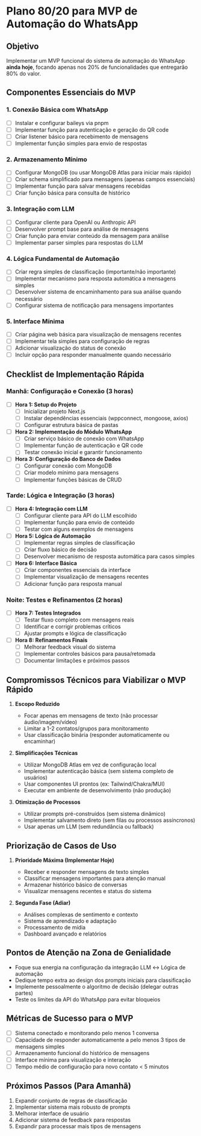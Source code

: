 # Plano 80/20 para MVP de Automação do WhatsApp

## Objetivo
Implementar um MVP funcional do sistema de automação do WhatsApp **ainda hoje**, focando apenas nos 20% de funcionalidades que entregarão 80% do valor.

## Componentes Essenciais do MVP

### 1. Conexão Básica com WhatsApp
- [ ] Instalar e configurar baileys via pnpm
- [ ] Implementar função para autenticação e geração do QR code
- [ ] Criar listener básico para recebimento de mensagens
- [ ] Implementar função simples para envio de respostas

### 2. Armazenamento Mínimo
- [ ] Configurar MongoDB (ou usar MongoDB Atlas para iniciar mais rápido)
- [ ] Criar schema simplificado para mensagens (apenas campos essenciais)
- [ ] Implementar função para salvar mensagens recebidas
- [ ] Criar função básica para consulta de histórico

### 3. Integração com LLM
- [ ] Configurar cliente para OpenAI ou Anthropic API
- [ ] Desenvolver prompt base para análise de mensagens
- [ ] Criar função para enviar conteúdo da mensagem para análise
- [ ] Implementar parser simples para respostas do LLM

### 4. Lógica Fundamental de Automação
- [ ] Criar regra simples de classificação (importante/não importante)
- [ ] Implementar mecanismo para resposta automática a mensagens simples
- [ ] Desenvolver sistema de encaminhamento para sua análise quando necessário
- [ ] Configurar sistema de notificação para mensagens importantes

### 5. Interface Mínima
- [ ] Criar página web básica para visualização de mensagens recentes
- [ ] Implementar tela simples para configuração de regras
- [ ] Adicionar visualização do status de conexão
- [ ] Incluir opção para responder manualmente quando necessário

## Checklist de Implementação Rápida

### Manhã: Configuração e Conexão (3 horas)
- [ ] **Hora 1: Setup do Projeto**
  - [ ] Inicializar projeto Next.js
  - [ ] Instalar dependências essenciais (wppconnect, mongoose, axios)
  - [ ] Configurar estrutura básica de pastas

- [ ] **Hora 2: Implementação do Módulo WhatsApp**
  - [ ] Criar serviço básico de conexão com WhatsApp
  - [ ] Implementar função de autenticação e QR code
  - [ ] Testar conexão inicial e garantir funcionamento

- [ ] **Hora 3: Configuração do Banco de Dados**
  - [ ] Configurar conexão com MongoDB
  - [ ] Criar modelo mínimo para mensagens
  - [ ] Implementar funções básicas de CRUD

### Tarde: Lógica e Integração (3 horas)
- [ ] **Hora 4: Integração com LLM**
  - [ ] Configurar cliente para API do LLM escolhido
  - [ ] Implementar função para envio de conteúdo
  - [ ] Testar com alguns exemplos de mensagens

- [ ] **Hora 5: Lógica de Automação**
  - [ ] Implementar regras simples de classificação
  - [ ] Criar fluxo básico de decisão
  - [ ] Desenvolver mecanismo de resposta automática para casos simples

- [ ] **Hora 6: Interface Básica**
  - [ ] Criar componentes essenciais da interface
  - [ ] Implementar visualização de mensagens recentes
  - [ ] Adicionar função para resposta manual

### Noite: Testes e Refinamentos (2 horas)
- [ ] **Hora 7: Testes Integrados**
  - [ ] Testar fluxo completo com mensagens reais
  - [ ] Identificar e corrigir problemas críticos
  - [ ] Ajustar prompts e lógica de classificação

- [ ] **Hora 8: Refinamentos Finais**
  - [ ] Melhorar feedback visual do sistema
  - [ ] Implementar controles básicos para pausa/retomada
  - [ ] Documentar limitações e próximos passos

## Compromissos Técnicos para Viabilizar o MVP Rápido

1. **Escopo Reduzido**
   - Focar apenas em mensagens de texto (não processar áudio/imagem/vídeo)
   - Limitar a 1-2 contatos/grupos para monitoramento
   - Usar classificação binária (responder automaticamente ou encaminhar)

2. **Simplificações Técnicas**
   - Utilizar MongoDB Atlas em vez de configuração local
   - Implementar autenticação básica (sem sistema completo de usuários)
   - Usar componentes UI prontos (ex: Tailwind/Chakra/MUI)
   - Executar em ambiente de desenvolvimento (não produção)

3. **Otimização de Processos**
   - Utilizar prompts pré-construídos (sem sistema dinâmico)
   - Implementar salvamento direto (sem filas ou processos assíncronos)
   - Usar apenas um LLM (sem redundância ou fallback)

## Priorização de Casos de Uso

1. **Prioridade Máxima (Implementar Hoje)**
   - Receber e responder mensagens de texto simples
   - Classificar mensagens importantes para atenção manual
   - Armazenar histórico básico de conversas
   - Visualizar mensagens recentes e status do sistema

2. **Segunda Fase (Adiar)**
   - Análises complexas de sentimento e contexto
   - Sistema de aprendizado e adaptação
   - Processamento de mídia
   - Dashboard avançado e relatórios

## Pontos de Atenção na Zona de Genialidade
- Foque sua energia na configuração da integração LLM ↔ Lógica de automação
- Dedique tempo extra ao design dos prompts iniciais para classificação
- Implemente pessoalmente o algoritmo de decisão (delegar outras partes)
- Teste os limites da API do WhatsApp para evitar bloqueios

## Métricas de Sucesso para o MVP
- [ ] Sistema conectado e monitorando pelo menos 1 conversa
- [ ] Capacidade de responder automaticamente a pelo menos 3 tipos de mensagens simples
- [ ] Armazenamento funcional do histórico de mensagens
- [ ] Interface mínima para visualização e interação
- [ ] Tempo médio de configuração para novo contato < 5 minutos

## Próximos Passos (Para Amanhã)
1. Expandir conjunto de regras de classificação
2. Implementar sistema mais robusto de prompts
3. Melhorar interface de usuário
4. Adicionar sistema de feedback para respostas
5. Expandir para processar mais tipos de mensagens 